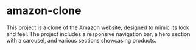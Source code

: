 # amazon-clone
This project is a clone of the Amazon website, designed to mimic its look and feel. The project includes a responsive navigation bar, a hero section with a carousel, and various sections showcasing products.
